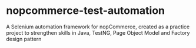 # nopcommerce-test-automation
A Selenium automation framework for nopCommerce, created as a practice project to strengthen skills in Java, TestNG, Page Object Model and Factory design pattern
